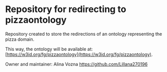 Repository for redirecting to pizzaontology
===================

Repository created to store the redirections of an ontology representing the pizza domain.

This way, the ontology will be available at: [https://w3id.org/fg/pizzaontology](https://w3id.org/fg/pizzaontology).

Owner and maintainer: Alina Vozna https://github.com/Lillana270196

